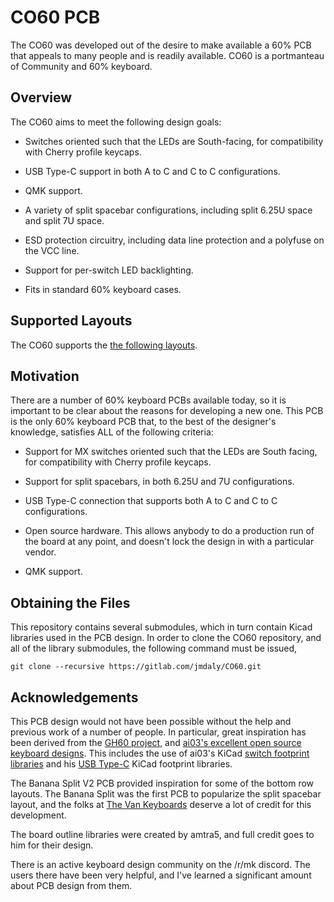 # CO60 PCB

The CO60 was developed out of the desire to make available a 60% PCB
that appeals to many people and is readily available. CO60 is a
portmanteau of Community and 60% keyboard.

## Overview

The CO60 aims to meet the following design goals:

* Switches oriented such that the LEDs are South-facing, for
  compatibility with Cherry profile keycaps.

* USB Type-C support in both A to C and C to C configurations.

* QMK support.

* A variety of split spacebar configurations, including split 6.25U
  space and split 7U space.

* ESD protection circuitry, including data line protection and a
  polyfuse on the VCC line.

* Support for per-switch LED backlighting.

* Fits in standard 60% keyboard cases.

## Supported Layouts

The CO60 supports the [the following layouts](http://www.keyboard-layout-editor.com/#/gists/b488496b3a71c8192113c07e298be340).

## Motivation

There are a number of 60% keyboard PCBs available today, so it is important to
be clear about the reasons for developing a new one. This PCB is the only 60%
keyboard PCB that, to the best of the designer's knowledge, satisfies ALL of
the following criteria:

* Support for MX switches oriented such that the LEDs are South
  facing, for compatibility with Cherry profile keycaps.

* Support for split spacebars, in both 6.25U and 7U configurations.

* USB Type-C connection that supports both A to C and C to C
  configurations.

* Open source hardware. This allows anybody to do a production run of the board
  at any point, and doesn't lock the design in with a particular vendor.

* QMK support.

## Obtaining the Files

This repository contains several submodules, which in turn contain
Kicad libraries used in the PCB design. In order to clone the CO60
repository, and all of the library submodules, the following command
must be issued,

```
git clone --recursive https://gitlab.com/jmdaly/CO60.git
```

## Acknowledgements

This PCB design would not have been possible without the help and previous work
of a number of people. In particular, great inspiration has been derived from
the [GH60 project](https://github.com/komar007/gh60), and [ai03's excellent
open source keyboard designs](https://github.com/ai03-2725). This includes the
use of ai03's KiCad [switch footprint
libraries](https://github.com/ai03-2725/MX_Alps_Hybrid.pretty) and his [USB
Type-C](https://github.com/ai03-2725/Type-C.pretty) KiCad footprint libraries.

The Banana Split V2 PCB provided inspiration for some of the bottom
row layouts. The Banana Split was the first PCB to popularize the
split spacebar layout, and the folks at [The Van
Keyboards](https://thevankeyboards.com/) deserve a lot of credit for
this development.

The board outline libraries were created by amtra5, and full credit
goes to him for their design.

There is an active keyboard design community on the /r/mk discord. The
users there have been very helpful, and I've learned a significant
amount about PCB design from them.
